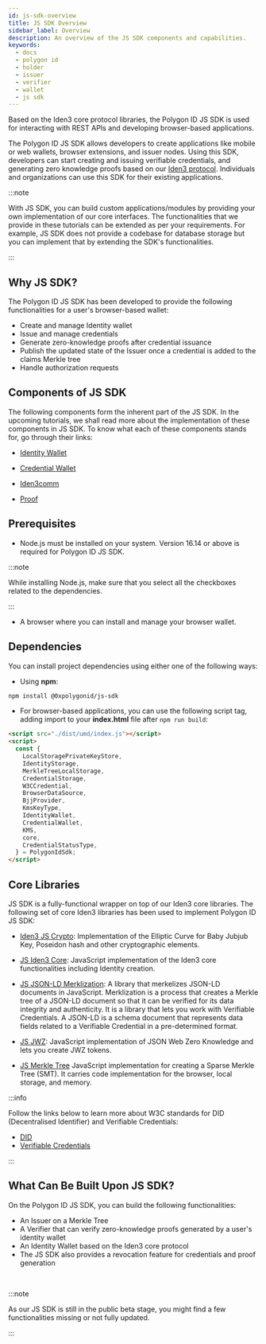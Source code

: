 ```yaml
---
id: js-sdk-overview
title: JS SDK Overview
sidebar_label: Overview
description: An overview of the JS SDK components and capabilities.
keywords:
  - docs
  - polygon id
  - holder
  - issuer
  - verifier
  - wallet
  - js sdk
---
```


Based on the Iden3 core protocol libraries, the Polygon ID JS SDK is used for interacting with REST APIs and developing browser-based applications.

The Polygon ID JS SDK allows developers to create applications like mobile or web wallets, browser extensions, and issuer nodes. Using this SDK, developers can start creating and issuing verifiable credentials, and generating zero knowledge proofs based on our [Iden3 protocol](https://docs.iden3.io/). Individuals and organizations can use this SDK for their existing applications.

:::note

With JS SDK, you can build custom applications/modules by providing your own implementation of our core interfaces. The functionalities that we provide in these tutorials can be extended as per your requirements. For example, JS SDK does not provide a codebase for database storage but you can implement that by extending the SDK's functionalities.

:::

## Why JS SDK?

The Polygon ID JS SDK has been developed to provide the following functionalities for a user's browser-based wallet:

- Create and manage Identity wallet
- Issue and manage credentials
- Generate zero-knowledge proofs after credential issuance
- Publish the updated state of the Issuer once a credential is added to the claims Merkle tree
- Handle authorization requests

## Components of JS SDK

The following components form the inherent part of the JS SDK. In the upcoming tutorials, we shall read more about the implementation of these components in JS SDK. To know what each of these components stands for, go through their links:

- [Identity Wallet](/docs/category/identity)

- [Credential Wallet](/docs/category/credential)

- [Iden3comm](/docs/wallet/wallet-sdk/polygonid-sdk/iden3comm/overview.md)

- [Proof](/docs/wallet/wallet-sdk/polygonid-sdk/proof/overview.md)

## Prerequisites

- Node.js must be installed on your system. Version 16.14 or above is required for Polygon ID JS SDK.

:::note

While installing Node.js, make sure that you select all the checkboxes related to the dependencies.

:::

- A browser where you can install and manage your browser wallet.

## Dependencies

You can install project dependencies using either one of the following ways:

- Using **npm**:

```bash
npm install @0xpolygonid/js-sdk
```

- For browser-based applications, you can use the following script tag, adding import to your **index.html** file after `npm run build`:

```html
<script src="./dist/umd/index.js"></script>
<script>
  const {
    LocalStoragePrivateKeyStore,
    IdentityStorage,
    MerkleTreeLocalStorage,
    CredentialStorage,
    W3CCredential,
    BrowserDataSource,
    BjjProvider,
    KmsKeyType,
    IdentityWallet,
    CredentialWallet,
    KMS,
    core,
    CredentialStatusType,
  } = PolygonIdSdk;
</script>
```

## Core Libraries

JS SDK is a fully-functional wrapper on top of our Iden3 core libraries. The following set of core Iden3 libraries has been used to implement Polygon ID JS SDK:

- <a href="https://github.com/iden3/js-crypto" target="_blank">Iden3 JS Crypto</a>: Implementation of the Elliptic Curve for Baby Jubjub Key, Poseidon hash and other cryptographic elements.

- <a href="https://github.com/iden3/js-iden3-core" target="_blank">JS Iden3 Core</a>: JavaScript implementation of the Iden3 core functionalities including Identity creation.

- <a href="https://github.com/iden3/js-jsonld-merklization" target="_blank">JS JSON-LD Merklization</a>: A library that merkelizes JSON-LD documents in JavaScript. Merklization is a process that creates a Merkle tree of a JSON-LD document so that it can be verified for its data integrity and authenticity. It is a library that lets you work with Verifiable Credentials. A JSON-LD is a schema document that represents data fields related to a Verifiable Credential in a pre-determined format.

- <a href="https://github.com/iden3/js-jwz" target="_blank">JS JWZ</a>: JavaScript implementation of JSON Web Zero Knowledge and lets you create JWZ tokens.

- <a href="https://github.com/iden3/js-merkletree" target="_blank">JS Merkle Tree</a> JavaScript implementation for creating a Sparse Merkle Tree (SMT). It carries code implementation for the browser, local storage, and memory.

:::info

Follow the links below to learn more about W3C standards for DID (Decentralised Identifier) and Verifiable Credentials:

- <ins><a href="https://www.w3.org/TR/did-core/" target="_blank">DID</a></ins>
- <ins><a href="https://www.w3.org/TR/vc-data-model/" target="_blank">Verifiable Credentials</a></ins>

:::

## What Can Be Built Upon JS SDK?

On the Polygon ID JS SDK, you can build the following functionalities:

- An Issuer on a Merkle Tree
- A Verifier that can verify zero-knowledge proofs generated by a user's identity wallet
- An Identity Wallet based on the Iden3 core protocol
- The JS SDK also provides a revocation feature for credentials and proof generation

<br/>

:::note

As our JS SDK is still in the public beta stage, you might find a few functionalities missing or not fully updated.

:::
